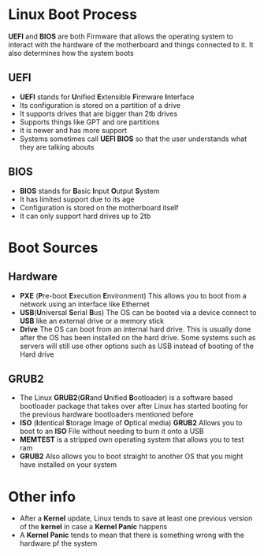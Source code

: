 # Linux Boot Process

**UEFI** and **BIOS** are both Firmware that allows the operating system to interact with the hardware of the motherboard and things connected to it. It also determines how the system boots

## UEFI
- **UEFI** stands for **U**nified **E**xtensible **F**irmware **I**nterface
- Its configuration is stored on a partition of a drive
- It supports drives that are bigger than 2tb drives
- Supports things like GPT and ore partitions
- It is newer and has more support
- Systems sometimes call **UEFI BIOS** so that the user understands what they are talking abouts


## BIOS
- **BIOS** stands for **B**asic **I**nput **O**utput **S**ystem
- It has limited support due to its age
- Configuration is stored on the motherboard itself
- It can only support hard drives up to 2tb

# Boot Sources

## Hardware
- **PXE** (**P**re-boot **E**xecution **E**nvironment) This allows you to boot from a network using an interface like Ethernet
- **USB**(**U**niversal **S**erial **B**us) The OS can be booted via a device connect to **USB** like an external drive or a memory stick
- **Drive** The OS can boot from an internal hard drive. This is usually done after the OS has been installed on the hard drive. Some systems such as servers will still use other options such as USB instead of booting of the Hard drive

## GRUB2
- The Linux **GRUB2**(**GR**and **U**nified **B**ootloader) is a software based bootloader package that takes over after Linux has started booting for the previous hardware bootloaders mentioned before
- **ISO** (**I**dentical **S**torage Image of **O**ptical media) **GRUB2** Allows you to boot to an **ISO** File without needing to burn it onto a USB
- **MEMTEST** is a stripped own operating system that allows you to test ram
- **GRUB2** Also allows you to boot straight to another OS that you might have installed on your system

# Other info
- After a **Kernel** update, Linux tends to save at least one previous version of the **kernel** in case a **Kernel Panic** happens
- A **Kernel Panic** tends to mean that there is something wrong with the hardware pf the system